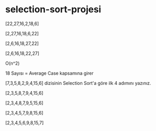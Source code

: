 # selection-sort-projesi
[22,27,16,2,18,6]

[2,27,16,18,6,22]

[2,6,16,18,27,22]

[2,6,16,18,22,27]

O(n^2)

18 Sayısı = Average Case kapsamına girer

[7,3,5,8,2,9,4,15,6] dizisinin Selection Sort'a göre ilk 4 adımını yazınız.

[2,3,5,8,7,9,4,15,6]

[2,3,4,8,7,9,5,15,6]

[2,3,4,5,7,9,8,15,6]

[2,3,4,5,6,9,8,15,7]

